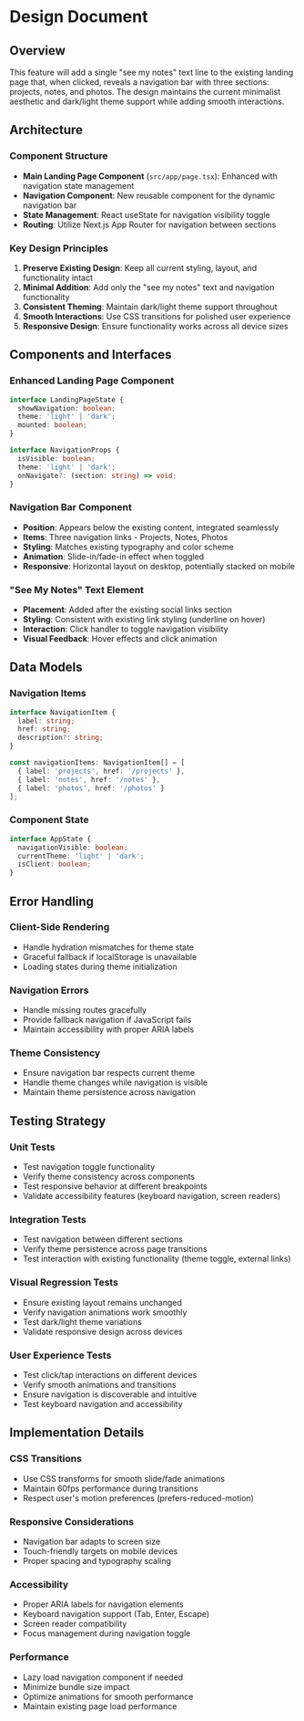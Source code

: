 # Design Document

## Overview

This feature will add a single "see my notes" text line to the existing landing page that, when clicked, reveals a navigation bar with three sections: projects, notes, and photos. The design maintains the current minimalist aesthetic and dark/light theme support while adding smooth interactions.

## Architecture

### Component Structure
- **Main Landing Page Component** (`src/app/page.tsx`): Enhanced with navigation state management
- **Navigation Component**: New reusable component for the dynamic navigation bar
- **State Management**: React useState for navigation visibility toggle
- **Routing**: Utilize Next.js App Router for navigation between sections

### Key Design Principles
1. **Preserve Existing Design**: Keep all current styling, layout, and functionality intact
2. **Minimal Addition**: Add only the "see my notes" text and navigation functionality
3. **Consistent Theming**: Maintain dark/light theme support throughout
4. **Smooth Interactions**: Use CSS transitions for polished user experience
5. **Responsive Design**: Ensure functionality works across all device sizes

## Components and Interfaces

### Enhanced Landing Page Component
```typescript
interface LandingPageState {
  showNavigation: boolean;
  theme: 'light' | 'dark';
  mounted: boolean;
}

interface NavigationProps {
  isVisible: boolean;
  theme: 'light' | 'dark';
  onNavigate?: (section: string) => void;
}
```

### Navigation Bar Component
- **Position**: Appears below the existing content, integrated seamlessly
- **Items**: Three navigation links - Projects, Notes, Photos
- **Styling**: Matches existing typography and color scheme
- **Animation**: Slide-in/fade-in effect when toggled
- **Responsive**: Horizontal layout on desktop, potentially stacked on mobile

### "See My Notes" Text Element
- **Placement**: Added after the existing social links section
- **Styling**: Consistent with existing link styling (underline on hover)
- **Interaction**: Click handler to toggle navigation visibility
- **Visual Feedback**: Hover effects and click animation

## Data Models

### Navigation Items
```typescript
interface NavigationItem {
  label: string;
  href: string;
  description?: string;
}

const navigationItems: NavigationItem[] = [
  { label: 'projects', href: '/projects' },
  { label: 'notes', href: '/notes' },
  { label: 'photos', href: '/photos' }
];
```

### Component State
```typescript
interface AppState {
  navigationVisible: boolean;
  currentTheme: 'light' | 'dark';
  isClient: boolean;
}
```

## Error Handling

### Client-Side Rendering
- Handle hydration mismatches for theme state
- Graceful fallback if localStorage is unavailable
- Loading states during theme initialization

### Navigation Errors
- Handle missing routes gracefully
- Provide fallback navigation if JavaScript fails
- Maintain accessibility with proper ARIA labels

### Theme Consistency
- Ensure navigation bar respects current theme
- Handle theme changes while navigation is visible
- Maintain theme persistence across navigation

## Testing Strategy

### Unit Tests
- Test navigation toggle functionality
- Verify theme consistency across components
- Test responsive behavior at different breakpoints
- Validate accessibility features (keyboard navigation, screen readers)

### Integration Tests
- Test navigation between different sections
- Verify theme persistence across page transitions
- Test interaction with existing functionality (theme toggle, external links)

### Visual Regression Tests
- Ensure existing layout remains unchanged
- Verify navigation animations work smoothly
- Test dark/light theme variations
- Validate responsive design across devices

### User Experience Tests
- Test click/tap interactions on different devices
- Verify smooth animations and transitions
- Ensure navigation is discoverable and intuitive
- Test keyboard navigation and accessibility

## Implementation Details

### CSS Transitions
- Use CSS transforms for smooth slide/fade animations
- Maintain 60fps performance during transitions
- Respect user's motion preferences (prefers-reduced-motion)

### Responsive Considerations
- Navigation bar adapts to screen size
- Touch-friendly targets on mobile devices
- Proper spacing and typography scaling

### Accessibility
- Proper ARIA labels for navigation elements
- Keyboard navigation support (Tab, Enter, Escape)
- Screen reader compatibility
- Focus management during navigation toggle

### Performance
- Lazy load navigation component if needed
- Minimize bundle size impact
- Optimize animations for smooth performance
- Maintain existing page load performance